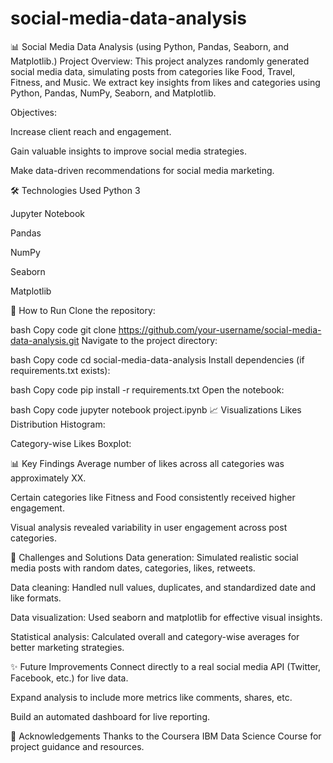 # social-media-data-analysis
📊 Social Media Data Analysis (using Python, Pandas, Seaborn, and Matplotlib.)
Project Overview:
This project analyzes randomly generated social media data, simulating posts from categories like Food, Travel, Fitness, and Music.
We extract key insights from likes and categories using Python, Pandas, NumPy, Seaborn, and Matplotlib.

Objectives:

Increase client reach and engagement.

Gain valuable insights to improve social media strategies.

Make data-driven recommendations for social media marketing.

🛠️ Technologies Used
Python 3

Jupyter Notebook

Pandas

NumPy

Seaborn

Matplotlib

🚀 How to Run
Clone the repository:

bash
Copy code
git clone https://github.com/your-username/social-media-data-analysis.git
Navigate to the project directory:

bash
Copy code
cd social-media-data-analysis
Install dependencies (if requirements.txt exists):

bash
Copy code
pip install -r requirements.txt
Open the notebook:

bash
Copy code
jupyter notebook project.ipynb
📈 Visualizations
Likes Distribution Histogram:

Category-wise Likes Boxplot:

📊 Key Findings
Average number of likes across all categories was approximately XX.

Certain categories like Fitness and Food consistently received higher engagement.

Visual analysis revealed variability in user engagement across post categories.

🧠 Challenges and Solutions
Data generation: Simulated realistic social media posts with random dates, categories, likes, retweets.

Data cleaning: Handled null values, duplicates, and standardized date and like formats.

Data visualization: Used seaborn and matplotlib for effective visual insights.

Statistical analysis: Calculated overall and category-wise averages for better marketing strategies.

✨ Future Improvements
Connect directly to a real social media API (Twitter, Facebook, etc.) for live data.

Expand analysis to include more metrics like comments, shares, etc.

Build an automated dashboard for live reporting.

🙌 Acknowledgements
Thanks to the Coursera IBM Data Science Course for project guidance and resources.
